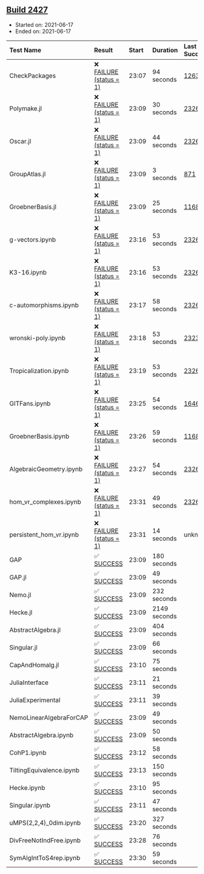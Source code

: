 ## [Build 2427](https://oscarci.mathematik.uni-kl.de/job/oscar-stable/2427/)

* Started on: 2021-06-17
* Ended on: 2021-06-17

| Test Name    | Result | Start | Duration | Last Success | First Failure |
|:-------------|:-------|:------|:---------|:-------------|:--------------|
| CheckPackages | ❌ [FAILURE (status = 1)](https://oscarci.mathematik.uni-kl.de/job/oscar-stable/2427/artifact/logs/build-2427/CheckPackages.log) | 23:07 | 94 seconds | [1263](https://oscarci.mathematik.uni-kl.de/job/oscar-stable/1263/) | [1264](https://oscarci.mathematik.uni-kl.de/job/oscar-stable/1264/) |
| Polymake.jl | ❌ [FAILURE (status = 1)](https://oscarci.mathematik.uni-kl.de/job/oscar-stable/2427/artifact/logs/build-2427/Polymake.jl.log) | 23:09 | 30 seconds | [2326](https://oscarci.mathematik.uni-kl.de/job/oscar-stable/2326/) | [2327](https://oscarci.mathematik.uni-kl.de/job/oscar-stable/2327/) |
| Oscar.jl | ❌ [FAILURE (status = 1)](https://oscarci.mathematik.uni-kl.de/job/oscar-stable/2427/artifact/logs/build-2427/Oscar.jl.log) | 23:09 | 44 seconds | [2326](https://oscarci.mathematik.uni-kl.de/job/oscar-stable/2326/) | [2327](https://oscarci.mathematik.uni-kl.de/job/oscar-stable/2327/) |
| GroupAtlas.jl | ❌ [FAILURE (status = 1)](https://oscarci.mathematik.uni-kl.de/job/oscar-stable/2427/artifact/logs/build-2427/GroupAtlas.jl.log) | 23:09 | 3 seconds | [871](https://oscarci.mathematik.uni-kl.de/job/oscar-stable/871/) | [872](https://oscarci.mathematik.uni-kl.de/job/oscar-stable/872/) |
| GroebnerBasis.jl | ❌ [FAILURE (status = 1)](https://oscarci.mathematik.uni-kl.de/job/oscar-stable/2427/artifact/logs/build-2427/GroebnerBasis.jl.log) | 23:09 | 25 seconds | [1168](https://oscarci.mathematik.uni-kl.de/job/oscar-stable/1168/) | [1169](https://oscarci.mathematik.uni-kl.de/job/oscar-stable/1169/) |
| g-vectors.ipynb | ❌ [FAILURE (status = 1)](https://oscarci.mathematik.uni-kl.de/job/oscar-stable/2427/artifact/logs/build-2427/g-vectors.ipynb.log) | 23:16 | 53 seconds | [2326](https://oscarci.mathematik.uni-kl.de/job/oscar-stable/2326/) | [2327](https://oscarci.mathematik.uni-kl.de/job/oscar-stable/2327/) |
| K3-16.ipynb | ❌ [FAILURE (status = 1)](https://oscarci.mathematik.uni-kl.de/job/oscar-stable/2427/artifact/logs/build-2427/K3-16.ipynb.log) | 23:16 | 53 seconds | [2326](https://oscarci.mathematik.uni-kl.de/job/oscar-stable/2326/) | [2327](https://oscarci.mathematik.uni-kl.de/job/oscar-stable/2327/) |
| c-automorphisms.ipynb | ❌ [FAILURE (status = 1)](https://oscarci.mathematik.uni-kl.de/job/oscar-stable/2427/artifact/logs/build-2427/c-automorphisms.ipynb.log) | 23:17 | 58 seconds | [2326](https://oscarci.mathematik.uni-kl.de/job/oscar-stable/2326/) | [2327](https://oscarci.mathematik.uni-kl.de/job/oscar-stable/2327/) |
| wronski-poly.ipynb | ❌ [FAILURE (status = 1)](https://oscarci.mathematik.uni-kl.de/job/oscar-stable/2427/artifact/logs/build-2427/wronski-poly.ipynb.log) | 23:18 | 53 seconds | [2323](https://oscarci.mathematik.uni-kl.de/job/oscar-stable/2323/) | [2324](https://oscarci.mathematik.uni-kl.de/job/oscar-stable/2324/) |
| Tropicalization.ipynb | ❌ [FAILURE (status = 1)](https://oscarci.mathematik.uni-kl.de/job/oscar-stable/2427/artifact/logs/build-2427/Tropicalization.ipynb.log) | 23:19 | 53 seconds | [2326](https://oscarci.mathematik.uni-kl.de/job/oscar-stable/2326/) | [2327](https://oscarci.mathematik.uni-kl.de/job/oscar-stable/2327/) |
| GITFans.ipynb | ❌ [FAILURE (status = 1)](https://oscarci.mathematik.uni-kl.de/job/oscar-stable/2427/artifact/logs/build-2427/GITFans.ipynb.log) | 23:25 | 54 seconds | [1646](https://oscarci.mathematik.uni-kl.de/job/oscar-stable/1646/) | [1647](https://oscarci.mathematik.uni-kl.de/job/oscar-stable/1647/) |
| GroebnerBasis.ipynb | ❌ [FAILURE (status = 1)](https://oscarci.mathematik.uni-kl.de/job/oscar-stable/2427/artifact/logs/build-2427/GroebnerBasis.ipynb.log) | 23:26 | 59 seconds | [1168](https://oscarci.mathematik.uni-kl.de/job/oscar-stable/1168/) | [1169](https://oscarci.mathematik.uni-kl.de/job/oscar-stable/1169/) |
| AlgebraicGeometry.ipynb | ❌ [FAILURE (status = 1)](https://oscarci.mathematik.uni-kl.de/job/oscar-stable/2427/artifact/logs/build-2427/AlgebraicGeometry.ipynb.log) | 23:27 | 54 seconds | [2326](https://oscarci.mathematik.uni-kl.de/job/oscar-stable/2326/) | [2327](https://oscarci.mathematik.uni-kl.de/job/oscar-stable/2327/) |
| hom_vr_complexes.ipynb | ❌ [FAILURE (status = 1)](https://oscarci.mathematik.uni-kl.de/job/oscar-stable/2427/artifact/logs/build-2427/hom_vr_complexes.ipynb.log) | 23:31 | 49 seconds | [2326](https://oscarci.mathematik.uni-kl.de/job/oscar-stable/2326/) | [2327](https://oscarci.mathematik.uni-kl.de/job/oscar-stable/2327/) |
| persistent_hom_vr.ipynb | ❌ [FAILURE (status = 1)](https://oscarci.mathematik.uni-kl.de/job/oscar-stable/2427/artifact/logs/build-2427/persistent_hom_vr.ipynb.log) | 23:31 | 14 seconds | unknown | unknown |
| GAP | ✅ [SUCCESS](https://oscarci.mathematik.uni-kl.de/job/oscar-stable/2427/artifact/logs/build-2427/GAP.log) | 23:09 | 180 seconds |  |  |
| GAP.jl | ✅ [SUCCESS](https://oscarci.mathematik.uni-kl.de/job/oscar-stable/2427/artifact/logs/build-2427/GAP.jl.log) | 23:09 | 49 seconds |  |  |
| Nemo.jl | ✅ [SUCCESS](https://oscarci.mathematik.uni-kl.de/job/oscar-stable/2427/artifact/logs/build-2427/Nemo.jl.log) | 23:09 | 232 seconds |  |  |
| Hecke.jl | ✅ [SUCCESS](https://oscarci.mathematik.uni-kl.de/job/oscar-stable/2427/artifact/logs/build-2427/Hecke.jl.log) | 23:09 | 2149 seconds |  |  |
| AbstractAlgebra.jl | ✅ [SUCCESS](https://oscarci.mathematik.uni-kl.de/job/oscar-stable/2427/artifact/logs/build-2427/AbstractAlgebra.jl.log) | 23:09 | 404 seconds |  |  |
| Singular.jl | ✅ [SUCCESS](https://oscarci.mathematik.uni-kl.de/job/oscar-stable/2427/artifact/logs/build-2427/Singular.jl.log) | 23:09 | 66 seconds |  |  |
| CapAndHomalg.jl | ✅ [SUCCESS](https://oscarci.mathematik.uni-kl.de/job/oscar-stable/2427/artifact/logs/build-2427/CapAndHomalg.jl.log) | 23:10 | 75 seconds |  |  |
| JuliaInterface | ✅ [SUCCESS](https://oscarci.mathematik.uni-kl.de/job/oscar-stable/2427/artifact/logs/build-2427/JuliaInterface.log) | 23:11 | 21 seconds |  |  |
| JuliaExperimental | ✅ [SUCCESS](https://oscarci.mathematik.uni-kl.de/job/oscar-stable/2427/artifact/logs/build-2427/JuliaExperimental.log) | 23:11 | 39 seconds |  |  |
| NemoLinearAlgebraForCAP | ✅ [SUCCESS](https://oscarci.mathematik.uni-kl.de/job/oscar-stable/2427/artifact/logs/build-2427/NemoLinearAlgebraForCAP.log) | 23:09 | 49 seconds |  |  |
| AbstractAlgebra.ipynb | ✅ [SUCCESS](https://oscarci.mathematik.uni-kl.de/job/oscar-stable/2427/artifact/logs/build-2427/AbstractAlgebra.ipynb.log) | 23:09 | 50 seconds |  |  |
| CohP1.ipynb | ✅ [SUCCESS](https://oscarci.mathematik.uni-kl.de/job/oscar-stable/2427/artifact/logs/build-2427/CohP1.ipynb.log) | 23:12 | 58 seconds |  |  |
| TiltingEquivalence.ipynb | ✅ [SUCCESS](https://oscarci.mathematik.uni-kl.de/job/oscar-stable/2427/artifact/logs/build-2427/TiltingEquivalence.ipynb.log) | 23:13 | 150 seconds |  |  |
| Hecke.ipynb | ✅ [SUCCESS](https://oscarci.mathematik.uni-kl.de/job/oscar-stable/2427/artifact/logs/build-2427/Hecke.ipynb.log) | 23:10 | 95 seconds |  |  |
| Singular.ipynb | ✅ [SUCCESS](https://oscarci.mathematik.uni-kl.de/job/oscar-stable/2427/artifact/logs/build-2427/Singular.ipynb.log) | 23:11 | 47 seconds |  |  |
| uMPS(2,2,4)_0dim.ipynb | ✅ [SUCCESS](https://oscarci.mathematik.uni-kl.de/job/oscar-stable/2427/artifact/logs/build-2427/uMPS-2-2-4-_0dim.ipynb.log) | 23:20 | 327 seconds |  |  |
| DivFreeNotIndFree.ipynb | ✅ [SUCCESS](https://oscarci.mathematik.uni-kl.de/job/oscar-stable/2427/artifact/logs/build-2427/DivFreeNotIndFree.ipynb.log) | 23:28 | 76 seconds |  |  |
| SymAlgIntToS4rep.ipynb | ✅ [SUCCESS](https://oscarci.mathematik.uni-kl.de/job/oscar-stable/2427/artifact/logs/build-2427/SymAlgIntToS4rep.ipynb.log) | 23:30 | 59 seconds |  |  |
